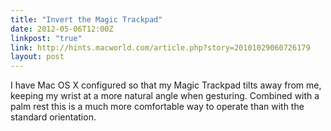 ```yaml
---
title: "Invert the Magic Trackpad"
date: 2012-05-06T12:00Z
linkpost: "true"
link: http://hints.macworld.com/article.php?story=20101029060726179
layout: post
---
```


I have Mac OS X configured so that my Magic Trackpad tilts away from me, keeping my wrist at a more natural angle when gesturing. Combined with a palm rest this is a much more comfortable way to operate than with the standard orientation.
